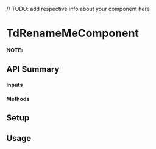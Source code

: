 // TODO: add respective info about your component here
# TdRenameMeComponent

**NOTE:** 

## API Summary

#### Inputs

#### Methods

## Setup

## Usage
